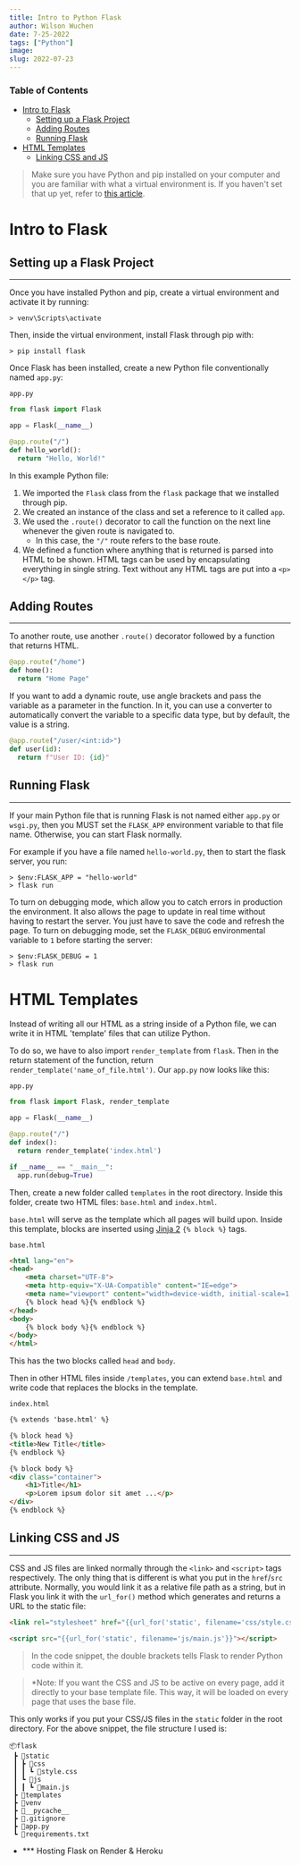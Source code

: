 ```yaml
---
title: Intro to Python Flask  
author: Wilson Wuchen
date: 7-25-2022
tags: ["Python"]
image: 
slug: 2022-07-23
---
```


### Table of Contents

- [Intro to Flask](#intro-to-flask)
  - [Setting up a Flask Project](#setting-up-a-flask-project)
  - [Adding Routes](#adding-routes)
  - [Running Flask](#running-flask)
- [HTML Templates](#html-templates)
  - [Linking CSS and JS](#linking-css-and-js)

> Make sure you have Python and pip installed on your computer and you are familiar with what a virtual environment is. If you haven't set that up yet, refer to [this article](Setting%20Up%20Python.md).

# Intro to Flask

## Setting up a Flask Project

---

Once you have installed Python and pip, create a virtual environment and activate it by running:

```
> venv\Scripts\activate
```

Then, inside the virtual environment, install Flask through pip with:

```
> pip install flask
```

Once Flask has been installed, create a new Python file conventionally named `app.py`:

`app.py`
```py
from flask import Flask

app = Flask(__name__)

@app.route("/")
def hello_world():
  return "Hello, World!"
```

In this example Python file:

1. We imported the `Flask` class from the `flask` package that we installed through pip.
2. We created an instance of the class and set a reference to it called `app`.
3. We used the `.route()` decorator to call the function on the next line whenever the given route is navigated to.
    -  In this case, the `"/"` route refers to the base route.
4. We defined a function where anything that is returned is parsed into HTML to be shown. HTML tags can be used by encapsulating everything in single string. Text without any HTML tags are put into a `<p></p>` tag.

## Adding Routes

---

To another route, use another `.route()` decorator followed by a function that returns HTML. 

```py
@app.route("/home")
def home():
  return "Home Page"
```

If you want to add a dynamic route, use angle brackets and pass the variable as a parameter in the function. In it, you can use a converter to automatically convert the variable to a specific data type, but by default, the value is a string.
```py
@app.route("/user/<int:id>")
def user(id):
  return f"User ID: {id}"
```

## Running Flask

---

If your main Python file that is running Flask is not named either `app.py` or `wsgi.py`, then you MUST set the `FLASK_APP` environment variable to that file name. Otherwise, you can start Flask normally.

For example if you have a file named `hello-world.py`, then to start the flask server, you run:

```
> $env:FLASK_APP = "hello-world"
> flask run
```

To turn on debugging mode, which allow you to catch errors in production the environment. It also allows the page to update in real time without having to restart the server. You just have to save the code and refresh the page. To turn on debugging mode, set the `FLASK_DEBUG` environmental variable to `1` before starting the server:

```
> $env:FLASK_DEBUG = 1
> flask run
```

# HTML Templates

Instead of writing all our HTML as a string inside of a Python file, we can write it in HTML 'template' files that can utilize Python.

To do so, we have to also import `render_template` from `flask`. Then in the return statement of the function, return `render_template('name_of_file.html')`. Our `app.py` now looks like this:

`app.py`

```py
from flask import Flask, render_template

app = Flask(__name__)

@app.route("/")
def index():
  return render_template('index.html')

if __name__ == "__main__":
  app.run(debug=True)
```

Then, create a new folder called `templates` in the root directory. Inside this folder, create two HTML files: `base.html` and `index.html`. 

`base.html` will serve as the template which all pages will build upon. Inside this template, blocks are inserted using [Jinja 2](https://jinja.palletsprojects.com/en/3.1.x/templates/) `{% block %}` tags.

`base.html`
```html
<html lang="en">
<head>
    <meta charset="UTF-8">
    <meta http-equiv="X-UA-Compatible" content="IE=edge">
    <meta name="viewport" content="width=device-width, initial-scale=1.0">
    {% block head %}{% endblock %}
</head>
<body>
    {% block body %}{% endblock %}
</body>
</html>
```

This has the two blocks called `head` and `body`. 

Then in other HTML files inside `/templates`, you can extend `base.html` and write code that replaces the blocks in the template.

`index.html`
```html
{% extends 'base.html' %}

{% block head %}
<title>New Title</title>
{% endblock %}

{% block body %}
<div class="container">
    <h1>Title</h1>
    <p>Lorem ipsum dolor sit amet ...</p>
</div>
{% endblock %}
```

## Linking CSS and JS

---

CSS and JS files are linked normally through the `<link>` and `<script>` tags respectively. The only thing that is different is what you put in the `href`/`src` attribute. Normally, you would link it as a relative file path as a string, but in Flask you link it with the `url_for()` method which generates and returns a URL to the static file:

```html
<link rel="stylesheet" href="{{url_for('static', filename='css/style.css')}}">

<script src="{{url_for('static', filename='js/main.js'}}"></script>
```

> In the code snippet, the double brackets tells Flask to render Python code within it. 

> *Note: If you want the CSS and JS to be active on every page, add it directly to your base template file. This way, it will be loaded on every page that uses the base file.

This only works if you put your CSS/JS files in the `static` folder in the root directory. For the above snippet, the file structure I used is:

```
📦flask
 ┣ 📂static
 ┃ ┣ 📂css
 ┃ ┃ ┗ 📜style.css
 ┃ ┗ 📂js
 ┃ ┃ ┗ 📜main.js
 ┣ 📂templates
 ┣ 📂venv
 ┣ 📂__pycache__
 ┣ 📜.gitignore
 ┣ 📜app.py
 ┗ 📜requirements.txt
```

- *** Hosting Flask on Render & Heroku